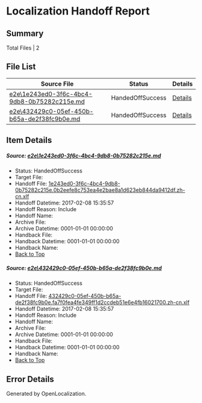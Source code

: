 # <a name='report-top'></a> Localization Handoff Report

## Summary
 Total Files | 2

## File List
 Source File | Status | Details 
 ----------- | ------ | ------- 
 [e2e\1e243ed0-3f6c-4bc4-9db8-0b75282c215e.md](https://github.com/OpenLocalizationTestOrg/ol-test0/blob/512969fc40d6901fd160310f10f278396422f9c8/e2e/1e243ed0-3f6c-4bc4-9db8-0b75282c215e.md) | HandedOffSuccess | [Details](#7d2866274b38682ceb1885f9d6ebebc78bd0e8e01)
 [e2e\432429c0-05ef-450b-b65a-de2f38fc9b0e.md](https://github.com/OpenLocalizationTestOrg/ol-test0/blob/512969fc40d6901fd160310f10f278396422f9c8/e2e/432429c0-05ef-450b-b65a-de2f38fc9b0e.md) | HandedOffSuccess | [Details](#8b818dc043c9b1a82dc134c339801dbc9f1356882)

## Item Details
##### <a name='7d2866274b38682ceb1885f9d6ebebc78bd0e8e01'></a> Source: [e2e\1e243ed0-3f6c-4bc4-9db8-0b75282c215e.md](https://github.com/OpenLocalizationTestOrg/ol-test0/blob/512969fc40d6901fd160310f10f278396422f9c8/e2e/1e243ed0-3f6c-4bc4-9db8-0b75282c215e.md)
* Status: HandedOffSuccess
* Target File: 
* Handoff File: [1e243ed0-3f6c-4bc4-9db8-0b75282c215e.0b2eefe8c753ea4e2bae8a1d623eb844da9412df.zh-cn.xlf](https://github.com/OpenLocalizationTestOrg/ol-test0-handoff/blob/98f82994fb4995fe9836fd51fbab66c9d0ef0faf/ol-handoff/OpenLocalizationTestOrg/ol-test0-zhcn/shujia/ht/1e243ed0-3f6c-4bc4-9db8-0b75282c215e.0b2eefe8c753ea4e2bae8a1d623eb844da9412df.zh-cn.xlf)
* Handoff Datetime: 2017-02-08 15:35:57
* Handoff Reason: Include
* Handoff Name: 
* Archive File: 
* Archive Datetime: 0001-01-01 00:00:00
* Handback File: 
* Handback Datetime: 0001-01-01 00:00:00
* Handback Name: 
* [Back to Top](#report-top)

##### <a name='8b818dc043c9b1a82dc134c339801dbc9f1356882'></a> Source: [e2e\432429c0-05ef-450b-b65a-de2f38fc9b0e.md](https://github.com/OpenLocalizationTestOrg/ol-test0/blob/512969fc40d6901fd160310f10f278396422f9c8/e2e/432429c0-05ef-450b-b65a-de2f38fc9b0e.md)
* Status: HandedOffSuccess
* Target File: 
* Handoff File: [432429c0-05ef-450b-b65a-de2f38fc9b0e.fa7f0fea4fe349ff1d2ccdeb51e6e4fb16021700.zh-cn.xlf](https://github.com/OpenLocalizationTestOrg/ol-test0-handoff/blob/98f82994fb4995fe9836fd51fbab66c9d0ef0faf/ol-handoff/OpenLocalizationTestOrg/ol-test0-zhcn/shujia/ht/432429c0-05ef-450b-b65a-de2f38fc9b0e.fa7f0fea4fe349ff1d2ccdeb51e6e4fb16021700.zh-cn.xlf)
* Handoff Datetime: 2017-02-08 15:35:57
* Handoff Reason: Include
* Handoff Name: 
* Archive File: 
* Archive Datetime: 0001-01-01 00:00:00
* Handback File: 
* Handback Datetime: 0001-01-01 00:00:00
* Handback Name: 
* [Back to Top](#report-top)


## Error Details

Generated by OpenLocalization.
